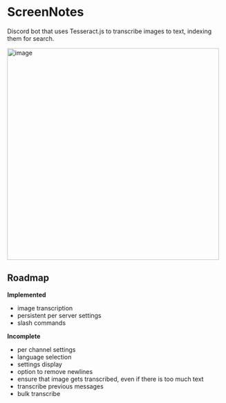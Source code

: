 # ScreenNotes
Discord bot that uses Tesseract.js to transcribe images to text, indexing them for search.

<img width="490" alt="image" src="https://user-images.githubusercontent.com/85322327/218375490-795530a7-6cb9-4101-9637-19e216a7ad17.png">

## Roadmap

**Implemented**
- image transcription
- persistent per server settings
- slash commands

**Incomplete**
- per channel settings
- language selection
- settings display
- option to remove newlines
- ensure that image gets transcribed, even if there is too much text
- transcribe previous messages
- bulk transcribe
